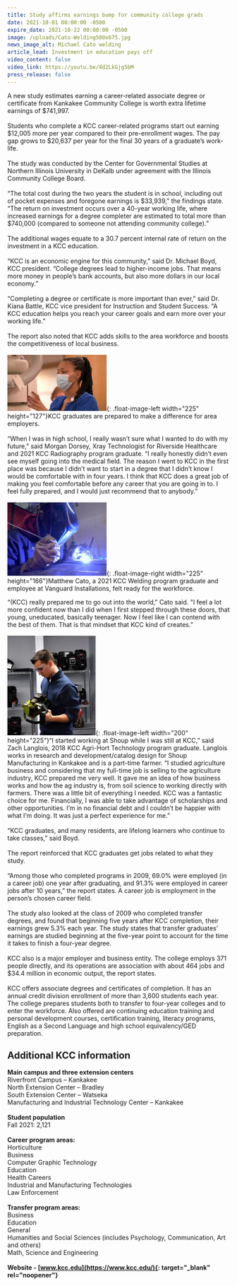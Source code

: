 ```yaml
---
title: Study affirms earnings bump for community college grads
date: 2021-10-01 00:00:00 -0500
expire_date: 2021-10-22 00:00:00 -0500
image: /uploads/Cato-Welding580x675.jpg
news_image_alt: Michael Cato welding
article_lead: Investment in education pays off
video_content: false
video_link: https://youtu.be/4d2LkGjg5bM
press_release: false
---
```

A new study estimates earning a career-related associate degree or certificate from Kankakee Community College is worth extra lifetime earnings of $741,997.<br><br>Students who complete a KCC career-related programs start out earning $12,005 more per year compared to their pre-enrollment wages. The pay gap grows to $20,637 per year for the final 30 years of a graduate’s work-life.<br><br>The study was conducted by the Center for Governmental Studies at Northern Illinois University in DeKalb under agreement with the Illinois Community College Board.<br><br>“The total cost during the two years the student is in school, including out of pocket expenses and foregone earnings is $33,939,” the findings state. “The return on investment occurs over a 40-year working life, where increased earnings for a degree completer are estimated to total more than $740,000 (compared to someone not attending community college).”<br><br>The additional wages equate to a 30.7 percent internal rate of return on the investment in a KCC education.&nbsp;<br><br>“KCC is an economic engine for this community,” said Dr. Michael Boyd, KCC president. “College degrees lead to higher-income jobs. That means more money in people’s bank accounts, but also more dollars in our local economy.”<br><br>“Completing a degree or certificate is more important than ever,” said Dr. Kiana Battle, KCC vice president for Instruction and Student Success. “A KCC education helps you reach your career goals and earn more over your working life.”<br><br>The report also noted that KCC adds skills to the area workforce and boosts the competitiveness of local business.&nbsp;<br><br>![](/uploads/2021/mdorsey-kccradiography-225x127.jpg){: .float-image-left width="225" height="127"}KCC graduates are prepared to make a difference for area employers.&nbsp;<br><br>“When I was in high school, I really wasn’t sure what I wanted to do with my future," said Morgan Dorsey, Xray Technologist for Riverside Healthcare and 2021 KCC Radiography program graduate. “I really honestly didn’t even see myself going into the medical field. The reason I went to KCC in the first place was because I didn’t want to start in a degree that I didn’t know I would be comfortable with in four years. I think that KCC does a great job of making you feel comfortable before any career that you are going in to. I feel fully prepared, and I would just recommend that to anybody.”<br>&nbsp;<br>![](/uploads/2021/cato-welding-225x166.jpg){: .float-image-right width="225" height="166"}Matthew Cato, a 2021 KCC Welding program graduate and employee at Vanguard Installations, felt ready for the workforce.

“(KCC) really prepared me to go out into the world," Cato said. "I feel a lot more confident now than I did when I first stepped through these doors, that young, uneducated, basically teenager. Now I feel like I can contend with the best of them. That is that mindset that KCC kind of creates.”<br>&nbsp;<br>![](/uploads/2021/zachary-langlois-dsc-3018-200x225.JPG){: .float-image-left width="200" height="225"}“I started working at Shoup while I was still at KCC,” said Zach Langlois, 2018 KCC Agri-Hort Technology program graduate. Langlois works in research and development/catalog design for Shoup Manufacturing in Kankakee and is a part-time farmer. “I studied agriculture business and considering that my full-time job is selling to the agriculture industry, KCC prepared me very well. It gave me an idea of how business works and how the ag industry is, from soil science to working directly with farmers. There was a little bit of everything I needed. KCC was a fantastic choice for me. Financially, I was able to take advantage of scholarships and other opportunities. I’m in no financial debt and I couldn’t be happier with what I’m doing. It was just a perfect experience for me.”<br><br>“KCC graduates, and many residents, are lifelong learners who continue to take classes,” said Boyd.&nbsp;<br><br>The report reinforced that KCC graduates get jobs related to what they study.<br><br>“Among those who completed programs in 2009, 69.0% were employed (in a career job) one year after graduating, and 91.3% were employed in career jobs after 10 years,” the report states. A career job is employment in the person’s chosen career field.<br><br>The study also looked at the class of 2009 who completed transfer degrees, and found that beginning five years after KCC completion, their earnings grew 5.3% each year. The study states that transfer graduates’ earnings are studied beginning at the five-year point to account for the time it takes to finish a four-year degree.<br><br>KCC also is a major employer and business entity. The college employs 371 people directly, and its operations are association with about 464 jobs and $34.4 million in economic output, the report states.<br><br>KCC offers associate degrees and certificates of completion. It has an annual credit division enrollment of more than 3,600 students each year. The college prepares students both to transfer to four-year colleges and to enter the workforce. Also offered are continuing education training and personal development courses, certification training, literacy programs, English as a Second Language and high school equivalency/GED preparation.&nbsp;

## **Additional KCC information**

**Main campus and three extension centers&nbsp;**<br>Riverfront Campus – Kankakee<br>North Extension Center – Bradley<br>South Extension Center – Watseka<br>Manufacturing and Industrial Technology Center – Kankakee<br>&nbsp;<br>**Student population**<br>Fall 2021: 2,121<br>&nbsp;<br>**Career program areas:**<br>Horticulture<br>Business<br>Computer Graphic Technology<br>Education<br>Health Careers<br>Industrial and Manufacturing Technologies<br>Law Enforcement<br>&nbsp;<br>**Transfer program areas:**<br>Business<br>Education<br>General<br>Humanities and Social Sciences (includes Psychology, Communication, Art and others)<br>Math, Science and Engineering<br>&nbsp;<br>**Website - [www.kcc.edu](https://www.kcc.edu/){: target="_blank" rel="noopener"}**
